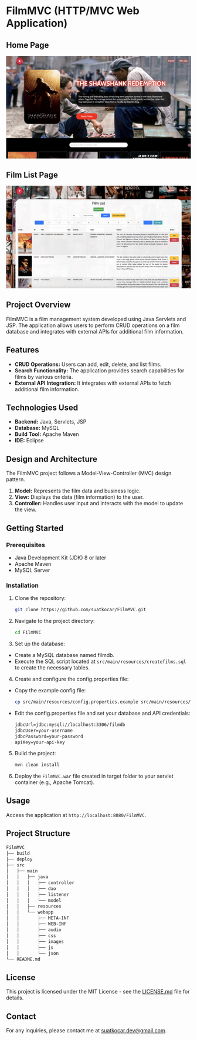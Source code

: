 # FilmMVC (HTTP/MVC Web Application)

## Home Page

![Home Page](screenshots/home-page.jpg)

## Film List Page

![Film List Page](screenshots/film-list-page.jpg)

## Project Overview
FilmMVC is a film management system developed using Java Servlets and JSP. The application allows users to perform CRUD operations on a film database and integrates with external APIs for additional film information.

## Features
- **CRUD Operations:** Users can add, edit, delete, and list films.
- **Search Functionality:** The application provides search capabilities for films by various criteria.
- **External API Integration:** It integrates with external APIs to fetch additional film information.

## Technologies Used
- **Backend:** Java, Servlets, JSP
- **Database:** MySQL
- **Build Tool:** Apache Maven
- **IDE:** Eclipse

## Design and Architecture

The FilmMVC project follows a Model-View-Controller (MVC) design pattern.
1. **Model:** Represents the film data and business logic.
2. **View:** Displays the data (film information) to the user.
3. **Controller:** Handles user input and interacts with the model to update the view.

## Getting Started

### Prerequisites
- Java Development Kit (JDK) 8 or later
- Apache Maven
- MySQL Server

### Installation

1. Clone the repository:

   ```bash
   git clone https://github.com/suatkocar/FilmMVC.git
   ```

2. Navigate to the project directory:

   ```bash
   cd FilmMVC
   ```

3. Set up the database:
   
- Create a MySQL database named filmdb.
- Execute the SQL script located at `src/main/resources/createfilms.sql` to create the necessary tables.

4. Create and configure the config.properties file:

- Copy the example config file:

   ```bash
   cp src/main/resources/config.properties.example src/main/resources/config.properties
   ```

- Edit the config.properties file and set your database and API credentials:

   ```properties
   jdbcUrl=jdbc:mysql://localhost:3306/filmdb
   jdbcUser=your-username
   jdbcPassword=your-password
   apiKey=your-api-key
   ```

5. Build the project:

   ```bash
   mvn clean install
   ```

6. Deploy the `FilmMVC.war` file created in target folder to your servlet container (e.g., Apache Tomcat).

## Usage

Access the application at `http://localhost:8080/FilmMVC`.

## Project Structure

   ```plaintext
   FilmMVC
   ├── build
   ├── deploy
   ├── src
   │   ├── main
   │   │   ├── java
   │   │   │   ├── controller
   │   │   │   ├── dao
   │   │   │   ├── listener
   │   │   │   └── model
   │   │   ├── resources
   │   │   └── webapp
   │   │       ├── META-INF
   │   │       ├── WEB-INF
   │   │       ├── audio
   │   │       ├── css
   │   │       ├── images
   │   │       ├── js
   │   │       └── json
   └── README.md
   ```

## License

This project is licensed under the MIT License - see the [LICENSE.md](LICENSE.md) file for details.

## Contact

For any inquiries, please contact me at suatkocar.dev@gmail.com.